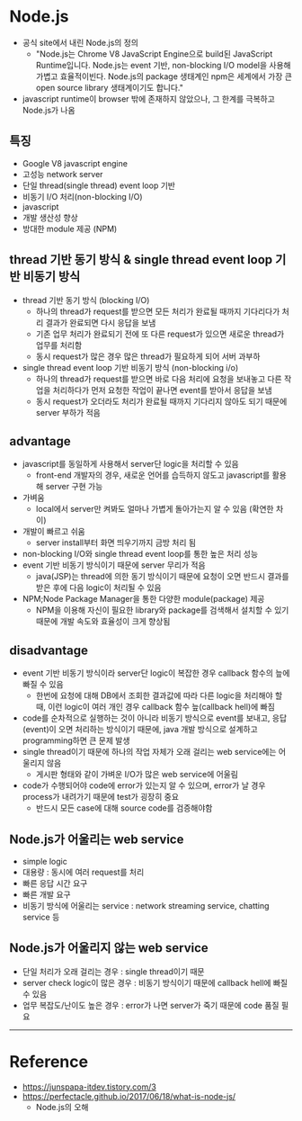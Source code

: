 # Node.js

- 공식 site에서 내린 Node.js의 정의 
  - "Node.js는 Chrome V8 JavaScript Engine으로 build된 JavaScript Runtime입니다. Node.js는 event 기반, non-blocking I/O model을 사용해 가볍고 효율적이빈다. Node.js의 package 생태계인 npm은 세계에서 가장 큰 open source library 생태계이기도 합니다."
- javascript runtime이 browser 밖에 존재하지 않았으나, 그 한계를 극복하고 Node.js가 나옴

## 특징

- Google V8 javascript engine
- 고성능 network server
- 단일 thread(single thread) event loop 기반
- 비동기 I/O 처리(non-blocking I/O)
- javascript
- 개발 생산성 향상
- 방대한 module 제공 (NPM)

## thread 기반 동기 방식 & single thread event loop 기반 비동기 방식

- thread 기반 동기 방식 (blocking I/O)
  - 하나의 thread가 request를 받으면 모든 처리가 완료될 때까지 기다리다가 처리 결과가 완료되면 다시 응답을 보냄
  - 기존 업무 처리가 완료되기 전에 또 다른 request가 있으면 새로운 thread가 업무를 처리함
  - 동시 request가 많은 경우 많은 thread가 필요하게 되어 서버 과부하
- single thread event loop 기반 비동기 방식 (non-blocking i/o)
  - 하나의 thread가 request를 받으면 바로 다음 처리에 요청을 보내놓고 다른 작업을 처리하다가 먼저 요청한 작업이 끝나면 event를 받아서 응답을 보냄
  - 동시 request가 오더라도 처리가 완료될 때까지 기다리지 않아도 되기 때문에 server 부하가 적음

## advantage

- javascript를 동일하게 사용해서 server단 logic을 처리할 수 있음
  - front-end 개발자의 경우, 새로운 언어를 습득하지 않도고 javascript를 활용해 server 구현 가능
- 가벼움
  - local에서 server만 켜봐도 얼마나 가볍게 돌아가는지 알 수 있음 (확연한 차이)
- 개발이 빠르고 쉬움
  - server install부터 화면 띄우기까지 금방 처리 됨
- non-blocking I/O와 single thread event loop를 통한 높은 처리 성능
- event 기반 비동기 방식이기 때문에 server 무리가 적음
  - java(JSP)는 thread에 의한 동기 방식이기 때문에 요청이 오면 반드시 결과를 받은 후에 다음 logic이 처리될 수 있음
- NPM;Node Package Manager을  통한 다양한 module(package) 제공
  - NPM을 이용해 자신이 필요한 library와 package를 검색해서 설치할 수 있기 때문에 개발 속도와 효율성이 크게 향상됨

## disadvantage

- event 기반 비동기 방식이라 server단 logic이 복잡한 경우 callback 함수의 늪에 빠질 수 있음
  - 한번에 요청에 대해 DB에서 조회한 결과값에 따라 다른 logic을 처리해야 할 때, 이런 logic이 여러 개인 경우 callback 함수 늪(callback hell)에 빠짐
- code를 순차적으로 실행하는 것이 아니라 비동기 방식으로 event를 보내고, 응답(event)이 오면 처리하는 방식이기 때문에, java 개발 방식으로 설계하고 programming하면 큰 문제 발생
- single thread이기 때문에 하나의 작업 자체가 오래 걸리는 web service에는 어울리지 않음
  - 게시판 형태와 같이 가벼운 I/O가 많은 web service에 어울림
- code가 수행되어야 code에 error가 있는지 알 수 있으며, error가 날 경우 process가 내려가기 때문에 test가 굉장히 중요
  - 반드시 모든 case에 대해 source code를 검증해야함

## Node.js가 어울리는 web service

- simple logic
- 대용량 : 동시에 여러 request를 처리
- 빠른 응답 시간 요구
- 빠른 개발 요구
- 비동기 방식에 어울리는 service : network streaming service, chatting service 등

## Node.js가 어울리지 않는 web service

- 단일 처리가 오래 걸리는 경우 : single thread이기 때문
- server check logic이 많은 경우 : 비동기 방식이기 때문에 callback hell에 빠질 수 있음
- 업무 복잡도/난이도 높은 경우 : error가 나면 server가 죽기 때문에 code 품질 필요

---

# Reference

- https://junspapa-itdev.tistory.com/3
- https://perfectacle.github.io/2017/06/18/what-is-node-js/
  - Node.js의 오해


